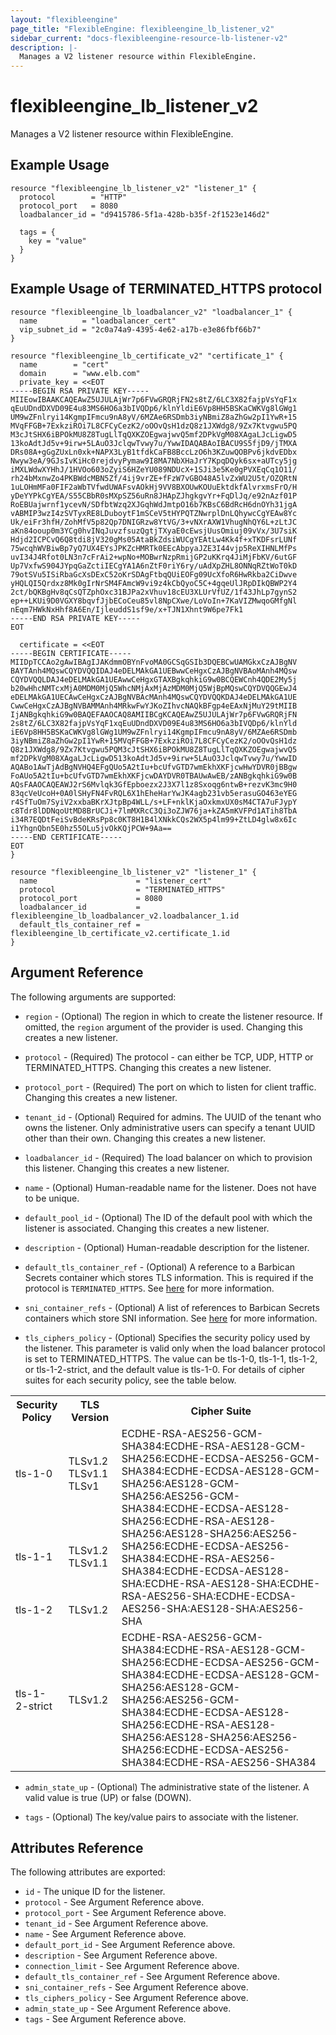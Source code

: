 ```yaml
---
layout: "flexibleengine"
page_title: "FlexibleEngine: flexibleengine_lb_listener_v2"
sidebar_current: "docs-flexibleengine-resource-lb-listener-v2"
description: |-
  Manages a V2 listener resource within FlexibleEngine.
---
```


# flexibleengine\_lb\_listener\_v2

Manages a V2 listener resource within FlexibleEngine.

## Example Usage

```hcl
resource "flexibleengine_lb_listener_v2" "listener_1" {
  protocol        = "HTTP"
  protocol_port   = 8080
  loadbalancer_id = "d9415786-5f1a-428b-b35f-2f1523e146d2"

  tags = {
    key = "value"
  }
}
```

## Example Usage of TERMINATED_HTTPS protocol

```hcl
resource "flexibleengine_lb_loadbalancer_v2" "loadbalancer_1" {
  name          = "loadbalancer_cert"
  vip_subnet_id = "2c0a74a9-4395-4e62-a17b-e3e86fbf66b7"
}

resource "flexibleengine_lb_certificate_v2" "certificate_1" {
  name        = "cert"
  domain      = "www.elb.com"
  private_key = <<EOT
-----BEGIN RSA PRIVATE KEY-----
MIIEowIBAAKCAQEAwZ5UJULAjWr7p6FVwGRQRjFN2s8tZ/6LC3X82fajpVsYqF1x
qEuUDndDXVD09E4u83MS6HO6a3bIVQDp6/klnYldiE6Vp8HH5BSKaCWKVg8lGWg1
UM9wZFnlryi14KgmpIFmcu9nA8yV/6MZAe6RSDmb3iyNBmiZ8aZhGw2pI1YwR+15
MVqFFGB+7ExkziROi7L8CFCyCezK2/oOOvQsH1dzQ8z1JXWdg8/9Zx7Ktvgwu5PQ
M3cJtSHX6iBPOkMU8Z8TugLlTqQXKZOEgwajwvQ5mf2DPkVgM08XAgaLJcLigwD5
13koAdtJd5v+9irw+5LAuO3JclqwTvwy7u/YwwIDAQABAoIBACU9S5fjD9/jTMXA
DRs08A+gGgZUxLn0xk+NAPX3LyB1tfdkCaFB8BccLzO6h3KZuwQOBPv6jkdvEDbx
Nwyw3eA/9GJsIvKiHc0rejdvyPymaw9I8MA7NbXHaJrY7KpqDQyk6sx+aUTcy5jg
iMXLWdwXYHhJ/1HVOo603oZyiS6HZeYU089NDUcX+1SJi3e5Ke0gPVXEqCq1O11/
rh24bMxnwZo4PKBWdcMBN5Zf/4ij9vrZE+fFzW7vGBO48A5lvZxWU2U5t/OZQRtN
1uLOHmMFa0FIF2aWbTVfwdUWAFsvAOkHj9VV8BXOUwKOUuEktdkfAlvrxmsFrO/H
yDeYYPkCgYEA/S55CBbR0sMXpSZ56uRn8JHApZJhgkgvYr+FqDlJq/e92nAzf01P
RoEBUajwrnf1ycevN/SDfbtWzq2XJGqhWdJmtpO16b7KBsC6BdRcH6dnOYh31jgA
vABMIP3wzI4zSVTyxRE8LDuboytF1mSCeV5tHYPQTZNwrplDnLQhywcCgYEAw8Yc
Uk/eiFr3hfH/ZohMfV5p82Qp7DNIGRzw8YtVG/3+vNXrAXW1VhugNhQY6L+zLtJC
aKn84ooup0m3YCg0hvINqJuvzfsuzQgtjTXyaE0cEwsjUusOmiuj09vVx/3U7siK
Hdjd2ICPCvQ6Q8tdi8jV320gMs05AtaBkZdsiWUCgYEAtLw4Kk4f+xTKDFsrLUNf
75wcqhWVBiwBp7yQ7UX4EYsJPKZcHMRTk0EEcAbpyaJZE3I44vjp5ReXIHNLMfPs
uvI34J4Rfot0LN3n7cFrAi2+wpNo+MOBwrNzpRmijGP2uKKrq4JiMjFbKV/6utGF
Up7VxfwS904JYpqGaZctiIECgYA1A6nZtF0riY6ry/uAdXpZHL8ONNqRZtWoT0kD
79otSVu5ISiRbaGcXsDExC52oKrSDAgFtbqQUiEOFg09UcXfoR6HwRkba2CiDwve
yHQLQI5Qrdxz8Mk0gIrNrSM4FAmcW9vi9z4kCbQyoC5C+4gqeUlJRpDIkQBWP2Y4
2ct/bQKBgHv8qCsQTZphOxc31BJPa2xVhuv18cEU3XLUrVfUZ/1f43JhLp7gynS2
ep++LKUi9D0VGXY8bqvfJjbECoCeu85vl8NpCXwe/LoVoIn+7KaVIZMwqoGMfgNl
nEqm7HWkNxHhf8A6En/IjleuddS1sf9e/x+TJN1Xhnt9W6pe7Fk1
-----END RSA PRIVATE KEY-----
EOT

  certificate = <<EOT
-----BEGIN CERTIFICATE-----
MIIDpTCCAo2gAwIBAgIJAKdmmOBYnFvoMA0GCSqGSIb3DQEBCwUAMGkxCzAJBgNV
BAYTAnh4MQswCQYDVQQIDAJ4eDELMAkGA1UEBwwCeHgxCzAJBgNVBAoMAnh4MQsw
CQYDVQQLDAJ4eDELMAkGA1UEAwwCeHgxGTAXBgkqhkiG9w0BCQEWCnh4QDE2My5j
b20wHhcNMTcxMjA0MDM0MjQ5WhcNMjAxMjAzMDM0MjQ5WjBpMQswCQYDVQQGEwJ4
eDELMAkGA1UECAwCeHgxCzAJBgNVBAcMAnh4MQswCQYDVQQKDAJ4eDELMAkGA1UE
CwwCeHgxCzAJBgNVBAMMAnh4MRkwFwYJKoZIhvcNAQkBFgp4eEAxNjMuY29tMIIB
IjANBgkqhkiG9w0BAQEFAAOCAQ8AMIIBCgKCAQEAwZ5UJULAjWr7p6FVwGRQRjFN
2s8tZ/6LC3X82fajpVsYqF1xqEuUDndDXVD09E4u83MS6HO6a3bIVQDp6/klnYld
iE6Vp8HH5BSKaCWKVg8lGWg1UM9wZFnlryi14KgmpIFmcu9nA8yV/6MZAe6RSDmb
3iyNBmiZ8aZhGw2pI1YwR+15MVqFFGB+7ExkziROi7L8CFCyCezK2/oOOvQsH1dz
Q8z1JXWdg8/9Zx7Ktvgwu5PQM3cJtSHX6iBPOkMU8Z8TugLlTqQXKZOEgwajwvQ5
mf2DPkVgM08XAgaLJcLigwD513koAdtJd5v+9irw+5LAuO3JclqwTvwy7u/YwwID
AQABo1AwTjAdBgNVHQ4EFgQUo5A2tIu+bcUfvGTD7wmEkhXKFjcwHwYDVR0jBBgw
FoAUo5A2tIu+bcUfvGTD7wmEkhXKFjcwDAYDVR0TBAUwAwEB/zANBgkqhkiG9w0B
AQsFAAOCAQEAWJ2rS6Mvlqk3GfEpboezx2J3X7l1z8Sxoqg6ntwB+rezvK3mc9H0
83qcVeUcoH+0A0lSHyFN4FvRQL6X1hEheHarYwJK4agb231vb5erasuGO463eYEG
r4SfTuOm7SyiV2xxbaBKrXJtpBp4WLL/s+LF+nklKjaOxkmxUX0sM4CTA7uFJypY
c8Tdr8lDDNqoUtMD8BrUCJi+7lmMXRcC3Qi3oZJW76ja+kZA5mKVFPd1ATih8TbA
i34R7EQDtFeiSvBdeKRsPp8c0KT8H1B4lXNkkCQs2WX5p4lm99+ZtLD4glw8x6Ic
i1YhgnQbn5E0hz55OLu5jvOkKQjPCW+9Aa==
-----END CERTIFICATE-----
EOT
}

resource "flexibleengine_lb_listener_v2" "listener_1" {
  name                      = "listener_cert"
  protocol                  = "TERMINATED_HTTPS"
  protocol_port             = 8080
  loadbalancer_id           = flexibleengine_lb_loadbalancer_v2.loadbalancer_1.id
  default_tls_container_ref = flexibleengine_lb_certificate_v2.certificate_1.id
}
```

## Argument Reference

The following arguments are supported:

* `region` - (Optional) The region in which to create the listener resource.
    If omitted, the `region` argument of the provider is used.
    Changing this creates a new listener.

* `protocol` - (Required) The protocol - can either be TCP, UDP, HTTP or TERMINATED_HTTPS.
    Changing this creates a new listener.

* `protocol_port` - (Required) The port on which to listen for client traffic.
    Changing this creates a new listener.

* `tenant_id` - (Optional) Required for admins. The UUID of the tenant who owns
    the listener.  Only administrative users can specify a tenant UUID
    other than their own. Changing this creates a new listener.

* `loadbalancer_id` - (Required) The load balancer on which to provision this
    listener. Changing this creates a new listener.

* `name` - (Optional) Human-readable name for the listener. Does not have
    to be unique.

* `default_pool_id` - (Optional) The ID of the default pool with which the
    listener is associated. Changing this creates a new listener.

* `description` - (Optional) Human-readable description for the listener.

* `default_tls_container_ref` - (Optional) A reference to a Barbican Secrets
    container which stores TLS information. This is required if the protocol
    is `TERMINATED_HTTPS`. See
    [here](https://wiki.openstack.org/wiki/Network/LBaaS/docs/how-to-create-tls-loadbalancer)
    for more information.

* `sni_container_refs` - (Optional) A list of references to Barbican Secrets
    containers which store SNI information. See
    [here](https://wiki.openstack.org/wiki/Network/LBaaS/docs/how-to-create-tls-loadbalancer)
    for more information.

* `tls_ciphers_policy` - (Optional) Specifies the security policy used by the listener.
    This parameter is valid only when the load balancer protocol is set to TERMINATED_HTTPS.
    The value can be tls-1-0, tls-1-1, tls-1-2, or tls-1-2-strict, and the default value is tls-1-0.
    For details of cipher suites for each security policy, see the table below.

<table>
  <tr>
    <th>Security Policy</th>
    <th>TLS Version</th>
    <th>Cipher Suite</th>
  </tr >
  <tr >
    <td>tls-1-0</td>
    <td>TLSv1.2 TLSv1.1 TLSv1</td>
    <td rowspan="3">ECDHE-RSA-AES256-GCM-SHA384:ECDHE-RSA-AES128-GCM-SHA256:ECDHE-ECDSA-AES256-GCM-SHA384:ECDHE-ECDSA-AES128-GCM-SHA256:AES128-GCM-SHA256:AES256-GCM-SHA384:ECDHE-ECDSA-AES128-SHA256:ECDHE-RSA-AES128-SHA256:AES128-SHA256:AES256-SHA256:ECDHE-ECDSA-AES256-SHA384:ECDHE-RSA-AES256-SHA384:ECDHE-ECDSA-AES128-SHA:ECDHE-RSA-AES128-SHA:ECDHE-RSA-AES256-SHA:ECDHE-ECDSA-AES256-SHA:AES128-SHA:AES256-SHA</td>
  </tr>
  <tr>
    <td>tls-1-1</td>
    <td>TLSv1.2 TLSv1.1</td>
  </tr>
  <tr>
    <td>tls-1-2</td>
    <td>TLSv1.2</td>
  </tr>
  <tr>
    <td >tls-1-2-strict</td>
    <td >TLSv1.2</td>
    <td >ECDHE-RSA-AES256-GCM-SHA384:ECDHE-RSA-AES128-GCM-SHA256:ECDHE-ECDSA-AES256-GCM-SHA384:ECDHE-ECDSA-AES128-GCM-SHA256:AES128-GCM-SHA256:AES256-GCM-SHA384:ECDHE-ECDSA-AES128-SHA256:ECDHE-RSA-AES128-SHA256:AES128-SHA256:AES256-SHA256:ECDHE-ECDSA-AES256-SHA384:ECDHE-RSA-AES256-SHA384</td>
  </tr>
</table>

* `admin_state_up` - (Optional) The administrative state of the listener.
    A valid value is true (UP) or false (DOWN).

* `tags` - (Optional) The key/value pairs to associate with the listener.

## Attributes Reference

The following attributes are exported:

* `id` - The unique ID for the listener.
* `protocol` - See Argument Reference above.
* `protocol_port` - See Argument Reference above.
* `tenant_id` - See Argument Reference above.
* `name` - See Argument Reference above.
* `default_port_id` - See Argument Reference above.
* `description` - See Argument Reference above.
* `connection_limit` - See Argument Reference above.
* `default_tls_container_ref` - See Argument Reference above.
* `sni_container_refs` - See Argument Reference above.
* `tls_ciphers_policy` - See Argument Reference above.
* `admin_state_up` - See Argument Reference above.
* `tags` - See Argument Reference above.
